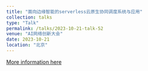 ```yaml
---
title: "面向边缘智能的serverless云原生协同调度系统与应用"
collection: talks
type: "Talk"
permalink: /talks/2023-10-21-talk-52
venue: "AI网络创新大会"
date: 2023-10-21
location: "北京"
---
```


[More information here](https://mp.weixin.qq.com/s?__biz=MzAxMDA1NjMwMQ==&mid=2651798836&idx=1&sn=3be9190488ca40d05bc8abef85bfba09&chksm=80adba36b7da332061c1b2245c908a877471e6ec9c5b7c7750e316748b66c0ca481e9d000916)